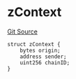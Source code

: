 # zContext
[Git Source](https://github.com/zeta-chain/protocol-contracts/blob/0d9bd97652a5b48cac02a68a671d223c054a0a52/contracts/zevm/interfaces/UniversalContract.sol)


```solidity
struct zContext {
    bytes origin;
    address sender;
    uint256 chainID;
}
```


